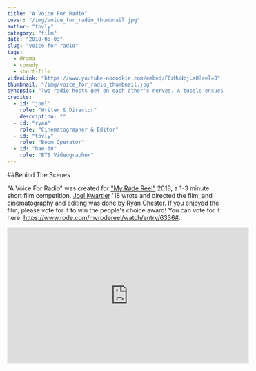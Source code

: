 ```yaml
---
title: "A Voice For Radio"
cover: "/img/voice_for_radio_thumbnail.jpg"
author: "tovly"
category: "film"
date: "2018-05-03"
slug: "voice-for-radio"
tags:
  - drama
  - comedy
  - short-film
videoLink: "https://www.youtube-nocookie.com/embed/F0zMuNcjLsQ?rel=0"
thumbnail: "/img/voice_for_radio_thumbnail.jpg"
synopsis: "Two radio hosts get on each other's nerves. A tussle ensues, and one host must use a unique talent to make sure the show goes on."
credits:
  - id: "joel"
    role: "Writer & Director"
    description: ""
  - id: "ryan"
    role: "Cinematographer & Editor"
  - id: "tovly"
    role: "Boom Operator"
  - id: "hae-in"
    role: "BTS Videographer"
---
```


##Behind The Scenes

"A Voice For Radio" was created for ["My Røde Reel"](https://www.rode.com/myrodereel) 2018, a 1-3 minute short film competition. [Joel Kwartler](https://twitter.com/joelkwartler) '18 wrote and directed the film, and cinematography and editing was done by Ryan Chester. If you enjoyed the film, please vote for it to win the people's choice award! You can vote for it here: https://www.rode.com/myrodereel/watch/entry/6336#.

<iframe width="560" height="315" src="https://www.youtube-nocookie.com/embed/uNJQJcz_80s?rel=0&modestbranding=1" frameborder="0" allow="autoplay; encrypted-media" allowfullscreen></iframe>
